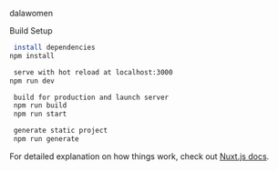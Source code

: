  dalawomen

Build Setup

```bash
 install dependencies
npm install

 serve with hot reload at localhost:3000
npm run dev

 build for production and launch server
 npm run build
 npm run start

 generate static project
 npm run generate
```

For detailed explanation on how things work, check out [Nuxt.js docs](https://nuxtjs.org).
